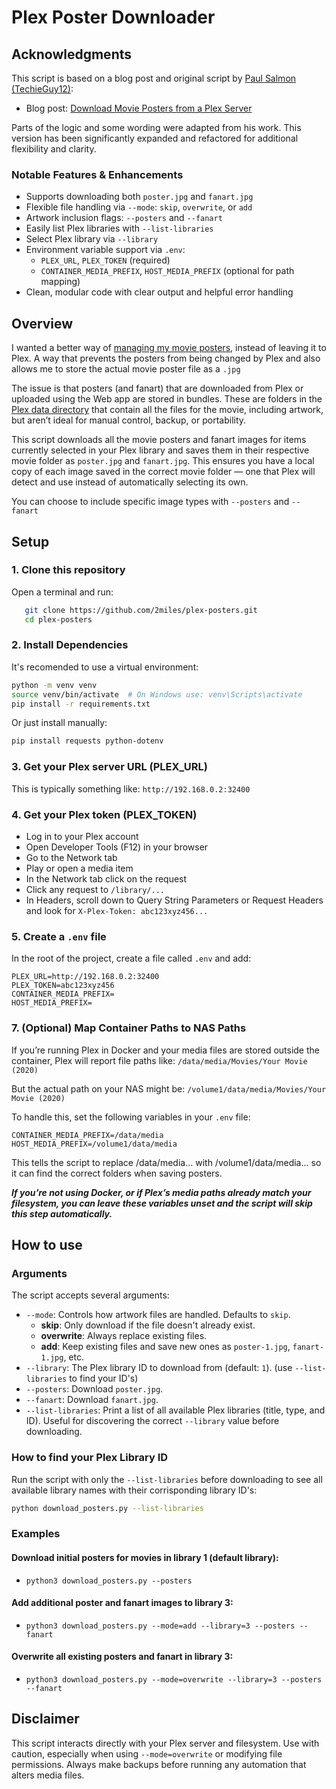 # Plex Poster Downloader

## Acknowledgments

This script is based on a blog post and original script by [Paul Salmon (TechieGuy12)](https://github.com/TechieGuy12):

- Blog post: [Download Movie Posters from a Plex Server](https://www.plexopedia.com/blog/download-movie-posters-from-plex-server/)

Parts of the logic and some wording were adapted from his work. This version has been significantly expanded and refactored for additional flexibility and clarity.

### Notable Features & Enhancements

- Supports downloading both `poster.jpg` and `fanart.jpg`
- Flexible file handling via `--mode`: `skip`, `overwrite`, or `add`
- Artwork inclusion flags: `--posters` and `--fanart`
- Easily list Plex libraries with `--list-libraries`
- Select Plex library via `--library`
- Environment variable support via `.env`:
  - `PLEX_URL`, `PLEX_TOKEN` (required)
  - `CONTAINER_MEDIA_PREFIX`, `HOST_MEDIA_PREFIX` (optional for path mapping)
- Clean, modular code with clear output and helpful error handling

## Overview

I wanted a better way of [managing my movie posters](https://www.plexopedia.com/plex-media-server/general/posters-artwork/), instead of leaving it to Plex. A way that prevents the posters from being changed by Plex and also allows me to store the actual movie poster file as a `.jpg`

The issue is that posters (and fanart) that are downloaded from Plex or uploaded using the Web app are stored in bundles. These are folders in the [Plex data directory](https://www.plexopedia.com/plex-media-server/general/data-directory/) that contain all the files for the movie, including artwork, but aren’t ideal for manual control, backup, or portability.

This script downloads all the movie posters and fanart images for items currently selected in your Plex library and saves them in their respective movie folder as `poster.jpg` and `fanart.jpg`. This ensures you have a local copy of each image saved in the correct movie folder — one that Plex will detect and use instead of automatically selecting its own.

You can choose to include specific image types with `--posters` and `--fanart`

## Setup

### 1. **Clone this repository**

Open a terminal and run:

```bash
   git clone https://github.com/2miles/plex-posters.git
   cd plex-posters
```

### 2. **Install Dependencies**

It's recomended to use a virtual environment:

```bash
python -m venv venv
source venv/bin/activate  # On Windows use: venv\Scripts\activate
pip install -r requirements.txt
```

Or just install manually:

```bash
pip install requests python-dotenv
```

### 3. Get your Plex server URL (PLEX_URL)

This is typically something like: `http://192.168.0.2:32400`

### 4. Get your Plex token (PLEX_TOKEN)

- Log in to your Plex account
- Open Developer Tools (F12) in your browser
- Go to the Network tab
- Play or open a media item
- In the Network tab click on the request
- Click any request to `/library/...`
- In Headers, scroll down to Query String Parameters or Request Headers and look for `X-Plex-Token: abc123xyz456...`

### 5. Create a `.env` file

In the root of the project, create a file called `.env` and add:

```
PLEX_URL=http://192.168.0.2:32400
PLEX_TOKEN=abc123xyz456
CONTAINER_MEDIA_PREFIX=
HOST_MEDIA_PREFIX=
```

### 7. (Optional) Map Container Paths to NAS Paths

If you’re running Plex in Docker and your media files are stored outside the container, Plex will report file paths like: `/data/media/Movies/Your Movie (2020)`

But the actual path on your NAS might be: `/volume1/data/media/Movies/Your Movie (2020)`

To handle this, set the following variables in your `.env` file:

```
CONTAINER_MEDIA_PREFIX=/data/media
HOST_MEDIA_PREFIX=/volume1/data/media
```

This tells the script to replace /data/media... with /volume1/data/media... so it can find the correct folders when saving posters.

**_If you’re not using Docker, or if Plex’s media paths already match your filesystem, you can leave these variables unset and the script will skip this step automatically._**

## How to use

### Arguments

The script accepts several arguments:

- `--mode`: Controls how artwork files are handled. Defaults to `skip`.
  - **skip**: Only download if the file doesn't already exist.
  - **overwrite**: Always replace existing files.
  - **add**: Keep existing files and save new ones as `poster-1.jpg`, `fanart-1.jpg`, etc.
- `--library`: The Plex library ID to download from (default: `1`). (use `--list-libraries` to find your ID's)
- `--posters`: Download `poster.jpg`.
- `--fanart`: Download `fanart.jpg`.
- `--list-libraries`: Print a list of all available Plex libraries (title, type, and ID). Useful for discovering the correct `--library` value before downloading.

### How to find your Plex Library ID

Run the script with only the `--list-libraries` before downloading to see all available library names with their corrisponding library ID's:

```bash
python download_posters.py --list-libraries
```

### Examples

#### Download initial posters for movies in library 1 (default library):

- `python3 download_posters.py --posters`

#### Add additional poster and fanart images to library 3:

- `python3 download_posters.py --mode=add --library=3 --posters --fanart`

#### Overwrite all existing posters and fanart in library 3:

- `python3 download_posters.py --mode=overwrite --library=3 --posters --fanart`

## Disclaimer

This script interacts directly with your Plex server and filesystem. Use with caution, especially when using `--mode=overwrite` or modifying file permissions. Always make backups before running any automation that alters media files.

